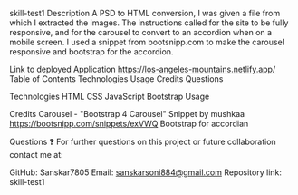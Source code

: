 skill-test1
Description
A PSD to HTML conversion, I was given a file from which I extracted the images. The instructions called for the site to be fully responsive, and for the carousel to convert to an accordion when on a mobile screen. I used a snippet from bootsnipp.com to make the carousel responsive and bootstrap for the accordion.

Link to deployed Application
https://los-angeles-mountains.netlify.app/
Table of Contents
Technologies
Usage
Credits
Questions

Technologies
HTML
CSS
JavaScript
Bootstrap
Usage


Credits
Carousel - "Bootstrap 4 Carousel" Snippet by mushkaa https://bootsnipp.com/snippets/exVWQ Bootstrap for accordian

Questions ❓
For further questions on this project or future collaboration contact me at:

GitHub: Sanskar7805
Email: sanskarsoni884@gmail.com
Repository link: skill-test1
